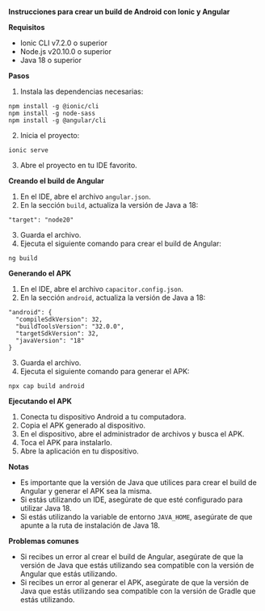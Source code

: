 **Instrucciones para crear un build de Android con Ionic y Angular**

**Requisitos**

* Ionic CLI v7.2.0 o superior
* Node.js v20.10.0 o superior
* Java 18 o superior

**Pasos**

1. Instala las dependencias necesarias:

```
npm install -g @ionic/cli
npm install -g node-sass
npm install -g @angular/cli
```

2. Inicia el proyecto:

```
ionic serve
```

3. Abre el proyecto en tu IDE favorito.

**Creando el build de Angular**

1. En el IDE, abre el archivo `angular.json`.
2. En la sección `build`, actualiza la versión de Java a 18:

```
"target": "node20"
```

3. Guarda el archivo.
4. Ejecuta el siguiente comando para crear el build de Angular:

```
ng build
```

**Generando el APK**

1. En el IDE, abre el archivo `capacitor.config.json`.
2. En la sección `android`, actualiza la versión de Java a 18:

```
"android": {
  "compileSdkVersion": 32,
  "buildToolsVersion": "32.0.0",
  "targetSdkVersion": 32,
  "javaVersion": "18"
}
```

3. Guarda el archivo.
4. Ejecuta el siguiente comando para generar el APK:

```
npx cap build android
```

**Ejecutando el APK**

1. Conecta tu dispositivo Android a tu computadora.
2. Copia el APK generado al dispositivo.
3. En el dispositivo, abre el administrador de archivos y busca el APK.
4. Toca el APK para instalarlo.
5. Abre la aplicación en tu dispositivo.

**Notas**

* Es importante que la versión de Java que utilices para crear el build de Angular y generar el APK sea la misma.
* Si estás utilizando un IDE, asegúrate de que esté configurado para utilizar Java 18.
* Si estás utilizando la variable de entorno `JAVA_HOME`, asegúrate de que apunte a la ruta de instalación de Java 18.

**Problemas comunes**

* Si recibes un error al crear el build de Angular, asegúrate de que la versión de Java que estás utilizando sea compatible con la versión de Angular que estás utilizando.
* Si recibes un error al generar el APK, asegúrate de que la versión de Java que estás utilizando sea compatible con la versión de Gradle que estás utilizando.

